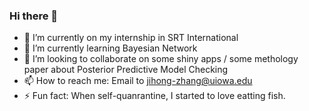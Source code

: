 ### Hi there 👋

- 🔭 I’m currently on my internship in SRT International
- 🌱 I’m currently learning Bayesian Network
- 👯 I’m looking to collaborate on some shiny apps / some methology paper about Posterior Predictive Model Checking
- 📫 How to reach me: Email to jihong-zhang@uiowa.edu
- ⚡ Fun fact: When self-quanrantine, I started to love eatting fish.

